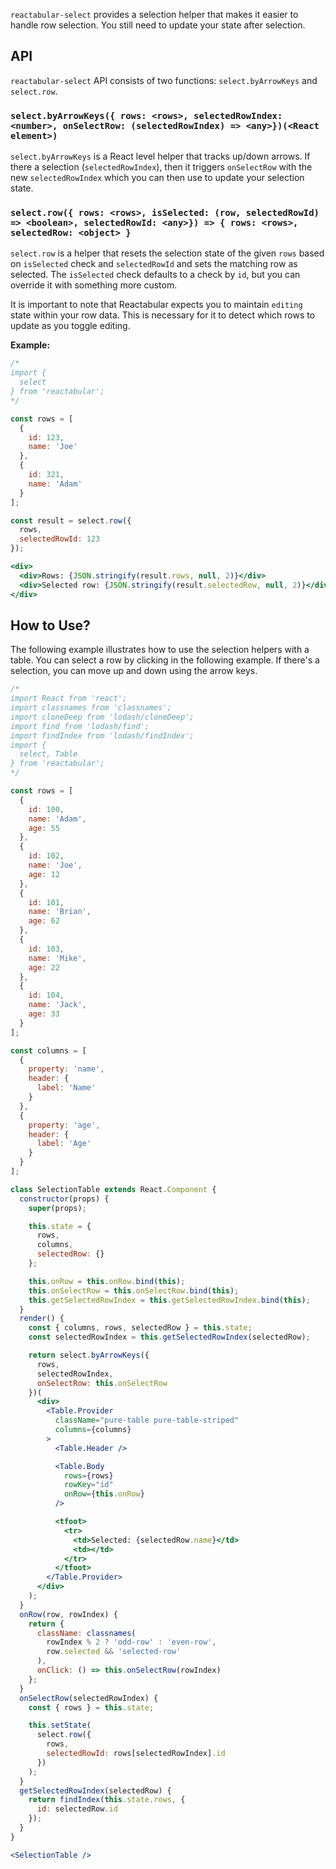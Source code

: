 `reactabular-select` provides a selection helper that makes it easier to handle row selection. You still need to update your state after selection.

## API

`reactabular-select` API consists of two functions: `select.byArrowKeys` and `select.row`.

### `select.byArrowKeys({ rows: <rows>, selectedRowIndex: <number>, onSelectRow: (selectedRowIndex) => <any>})(<React element>)`

`select.byArrowKeys` is a React level helper that tracks up/down arrows. If there a selection (`selectedRowIndex`), then it triggers `onSelectRow` with the new `selectedRowIndex` which you can then use to update your selection state.

### `select.row({ rows: <rows>, isSelected: (row, selectedRowId) => <boolean>, selectedRowId: <any>}) => { rows: <rows>, selectedRow: <object> }`

`select.row` is a helper that resets the selection state of the given `rows` based on `isSelected` check and `selectedRowId` and sets the matching row as selected. The `isSelected` check defaults to a check by `id`, but you can override it with something more custom.

It is important to note that Reactabular expects you to maintain `editing` state within your row data. This is necessary for it to detect which rows to update as you toggle editing.

**Example:**

```jsx
/*
import {
  select
} from 'reactabular';
*/

const rows = [
  {
    id: 123,
    name: 'Joe'
  },
  {
    id: 321,
    name: 'Adam'
  }
];

const result = select.row({
  rows,
  selectedRowId: 123
});

<div>
  <div>Rows: {JSON.stringify(result.rows, null, 2)}</div>
  <div>Selected row: {JSON.stringify(result.selectedRow, null, 2)}</div>
</div>
```

## How to Use?

The following example illustrates how to use the selection helpers with a table. You can select a row by clicking in the following example. If there's a selection, you can move up and down using the arrow keys.

```jsx
/*
import React from 'react';
import classnames from 'classnames';
import cloneDeep from 'lodash/cloneDeep';
import find from 'lodash/find';
import findIndex from 'lodash/findIndex';
import {
  select, Table
} from 'reactabular';
*/

const rows = [
  {
    id: 100,
    name: 'Adam',
    age: 55
  },
  {
    id: 102,
    name: 'Joe',
    age: 12
  },
  {
    id: 101,
    name: 'Brian',
    age: 62
  },
  {
    id: 103,
    name: 'Mike',
    age: 22
  },
  {
    id: 104,
    name: 'Jack',
    age: 33
  }
];

const columns = [
  {
    property: 'name',
    header: {
      label: 'Name'
    }
  },
  {
    property: 'age',
    header: {
      label: 'Age'
    }
  }
];

class SelectionTable extends React.Component {
  constructor(props) {
    super(props);

    this.state = {
      rows,
      columns,
      selectedRow: {}
    };

    this.onRow = this.onRow.bind(this);
    this.onSelectRow = this.onSelectRow.bind(this);
    this.getSelectedRowIndex = this.getSelectedRowIndex.bind(this);
  }
  render() {
    const { columns, rows, selectedRow } = this.state;
    const selectedRowIndex = this.getSelectedRowIndex(selectedRow);

    return select.byArrowKeys({
      rows,
      selectedRowIndex,
      onSelectRow: this.onSelectRow
    })(
      <div>
        <Table.Provider
          className="pure-table pure-table-striped"
          columns={columns}
        >
          <Table.Header />

          <Table.Body
            rows={rows}
            rowKey="id"
            onRow={this.onRow}
          />

          <tfoot>
            <tr>
              <td>Selected: {selectedRow.name}</td>
              <td></td>
            </tr>
          </tfoot>
        </Table.Provider>
      </div>
    );
  }
  onRow(row, rowIndex) {
    return {
      className: classnames(
        rowIndex % 2 ? 'odd-row' : 'even-row',
        row.selected && 'selected-row'
      ),
      onClick: () => this.onSelectRow(rowIndex)
    };
  }
  onSelectRow(selectedRowIndex) {
    const { rows } = this.state;

    this.setState(
      select.row({
        rows,
        selectedRowId: rows[selectedRowIndex].id
      })
    );
  }
  getSelectedRowIndex(selectedRow) {
    return findIndex(this.state.rows, {
      id: selectedRow.id
    });
  }
}

<SelectionTable />
```
